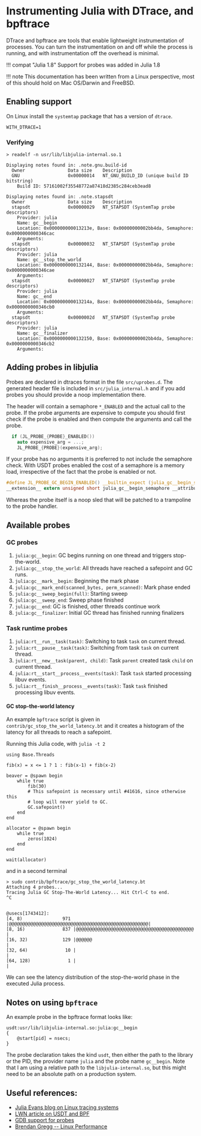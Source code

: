 # Instrumenting Julia with DTrace, and bpftrace

DTrace and bpftrace are tools that enable lightweight instrumentation of processes.
You can turn the instrumentation on and off while the process is running,
and with instrumentation off the overhead is minimal.

!!! compat "Julia 1.8"
    Support for probes was added in Julia 1.8

!!! note
    This documentation has been written from a Linux perspective, most of this
    should hold on Mac OS/Darwin and FreeBSD.

## Enabling support

On Linux install the `systemtap` package that has a version of `dtrace`.

```
WITH_DTRACE=1
```

### Verifying

```
> readelf -n usr/lib/libjulia-internal.so.1

Displaying notes found in: .note.gnu.build-id
  Owner                Data size 	Description
  GNU                  0x00000014	NT_GNU_BUILD_ID (unique build ID bitstring)
    Build ID: 57161002f35548772a87418d2385c284ceb3ead8

Displaying notes found in: .note.stapsdt
  Owner                Data size 	Description
  stapsdt              0x00000029	NT_STAPSDT (SystemTap probe descriptors)
    Provider: julia
    Name: gc__begin
    Location: 0x000000000013213e, Base: 0x00000000002bb4da, Semaphore: 0x0000000000346cac
    Arguments:
  stapsdt              0x00000032	NT_STAPSDT (SystemTap probe descriptors)
    Provider: julia
    Name: gc__stop_the_world
    Location: 0x0000000000132144, Base: 0x00000000002bb4da, Semaphore: 0x0000000000346cae
    Arguments:
  stapsdt              0x00000027	NT_STAPSDT (SystemTap probe descriptors)
    Provider: julia
    Name: gc__end
    Location: 0x000000000013214a, Base: 0x00000000002bb4da, Semaphore: 0x0000000000346cb0
    Arguments:
  stapsdt              0x0000002d	NT_STAPSDT (SystemTap probe descriptors)
    Provider: julia
    Name: gc__finalizer
    Location: 0x0000000000132150, Base: 0x00000000002bb4da, Semaphore: 0x0000000000346cb2
    Arguments:
```

## Adding probes in libjulia

Probes are declared in dtraces format in the file `src/uprobes.d`. The generated
header file is included in `src/julia_internal.h` and if you add probes you should
provide a noop implementation there.

The header will contain a semaphore `*_ENABLED` and the actual call to the probe.
If the probe arguments are expensive to compute you should first check if the
probe is enabled and then compute the arguments and call the probe.

```c
  if (JL_PROBE_{PROBE}_ENABLED())
    auto expensive_arg = ...;
    JL_PROBE_{PROBE}(expensive_arg);
```

If your probe has no arguments it is preferred to not include the semaphore check.
With USDT probes enabled the cost of a semaphore is a memory load, irrespective of
the fact that the probe is enabled or not.

```c
#define JL_PROBE_GC_BEGIN_ENABLED() __builtin_expect (julia_gc__begin_semaphore, 0)
__extension__ extern unsigned short julia_gc__begin_semaphore __attribute__ ((unused)) __attribute__ ((section (".probes")));
```

Whereas the probe itself is a noop sled that will be patched to a trampoline to
the probe handler.

## Available probes

### GC probes

1. `julia:gc__begin`: GC begins running on one thread and triggers stop-the-world.
2. `julia:gc__stop_the_world`: All threads have reached a safepoint and GC runs.
3. `julia:gc__mark__begin`: Beginning the mark phase
4. `julia:gc__mark_end(scanned_bytes, perm_scanned)`: Mark phase ended
5. `julia:gc__sweep_begin(full)`: Starting sweep
6. `julia:gc__sweep_end`: Sweep phase finished
7. `julia:gc__end`: GC is finished, other threads continue work
8. `julia:gc__finalizer`: Initial GC thread has finished running finalizers

### Task runtime probes

1. `julia:rt__run__task(task)`: Switching to task `task` on current thread.
2. `julia:rt__pause__task(task)`: Switching from task `task` on current thread.
3. `julia:rt__new__task(parent, child)`: Task `parent` created task `child` on current thread.
4. `julia:rt__start__process__events(task)`: Task `task` started processing libuv events.
5. `julia:rt__finish__process__events(task)`: Task `task` finished processing libuv events.

#### GC stop-the-world latency

An example `bpftrace` script is given in `contrib/gc_stop_the_world_latency.bt`
and it creates a histogram of the latency for all threads to reach a safepoint.

Running this Julia code, with `julia -t 2`

```
using Base.Threads

fib(x) = x <= 1 ? 1 : fib(x-1) + fib(x-2)

beaver = @spawn begin
    while true
        fib(30)
        # This safepoint is necessary until #41616, since otherwise this
        # loop will never yield to GC.
        GC.safepoint()
    end
end

allocator = @spawn begin
    while true
        zeros(1024)
    end
end

wait(allocator)
```

and in a second terminal

```
> sudo contrib/bpftrace/gc_stop_the_world_latency.bt
Attaching 4 probes...
Tracing Julia GC Stop-The-World Latency... Hit Ctrl-C to end.
^C


@usecs[1743412]:
[4, 8)               971 |@@@@@@@@@@@@@@@@@@@@@@@@@@@@@@@@@@@@@@@@@@@@@@@@@@@@|
[8, 16)              837 |@@@@@@@@@@@@@@@@@@@@@@@@@@@@@@@@@@@@@@@@@@@@        |
[16, 32)             129 |@@@@@@                                              |
[32, 64)              10 |                                                    |
[64, 128)              1 |                                                    |
```

We can see the latency distribution of the stop-the-world phase in the executed Julia process.

## Notes on using `bpftrace`

An example probe in the bpftrace format looks like:

```
usdt:usr/lib/libjulia-internal.so:julia:gc__begin
{
	@start[pid] = nsecs;
}
```

The probe declaration takes the kind `usdt`, then either the
path to the library or the PID, the provider name `julia`
and the probe name `gc__begin`. Note that I am using a
relative path to the `libjulia-internal.so`, but this might
need to be an absolute path on a production system.

## Useful references:

- [Julia Evans blog on Linux tracing systems](https://jvns.ca/blog/2017/07/05/linux-tracing-systems)
- [LWN article on USDT and BPF](https://lwn.net/Articles/753601/)
- [GDB support for probes](https://sourceware.org/gdb/onlinedocs/gdb/Static-Probe-Points.html)
- [Brendan Gregg -- Linux Performance](https://www.brendangregg.com/linuxperf.html)
